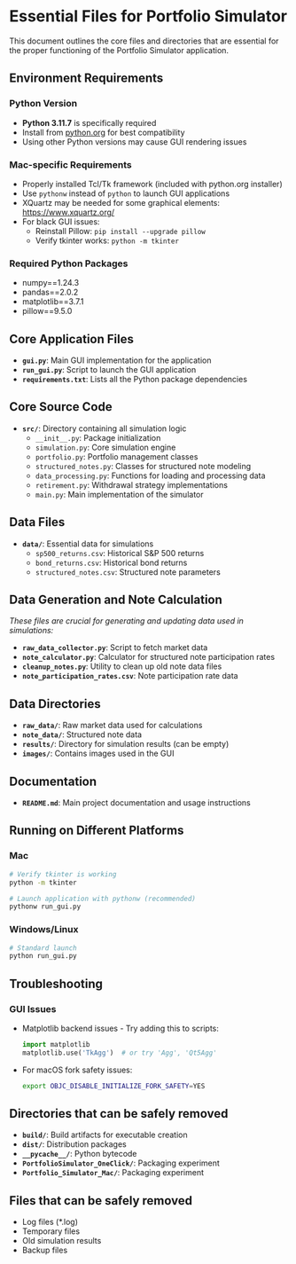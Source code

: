 # Essential Files for Portfolio Simulator

This document outlines the core files and directories that are essential for the proper functioning of the Portfolio Simulator application.

## Environment Requirements

### Python Version
- **Python 3.11.7** is specifically required
- Install from [python.org](https://www.python.org/downloads/release/python-3117/) for best compatibility
- Using other Python versions may cause GUI rendering issues

### Mac-specific Requirements
- Properly installed Tcl/Tk framework (included with python.org installer)
- Use `pythonw` instead of `python` to launch GUI applications
- XQuartz may be needed for some graphical elements: https://www.xquartz.org/
- For black GUI issues:
  - Reinstall Pillow: `pip install --upgrade pillow`
  - Verify tkinter works: `python -m tkinter`

### Required Python Packages
- numpy==1.24.3
- pandas==2.0.2
- matplotlib==3.7.1
- pillow==9.5.0

## Core Application Files

- **`gui.py`**: Main GUI implementation for the application
- **`run_gui.py`**: Script to launch the GUI application
- **`requirements.txt`**: Lists all the Python package dependencies

## Core Source Code

- **`src/`**: Directory containing all simulation logic
  - `__init__.py`: Package initialization
  - `simulation.py`: Core simulation engine
  - `portfolio.py`: Portfolio management classes
  - `structured_notes.py`: Classes for structured note modeling
  - `data_processing.py`: Functions for loading and processing data
  - `retirement.py`: Withdrawal strategy implementations
  - `main.py`: Main implementation of the simulator

## Data Files

- **`data/`**: Essential data for simulations
  - `sp500_returns.csv`: Historical S&P 500 returns
  - `bond_returns.csv`: Historical bond returns
  - `structured_notes.csv`: Structured note parameters

## Data Generation and Note Calculation

*These files are crucial for generating and updating data used in simulations:*

- **`raw_data_collector.py`**: Script to fetch market data
- **`note_calculator.py`**: Calculator for structured note participation rates
- **`cleanup_notes.py`**: Utility to clean up old note data files
- **`note_participation_rates.csv`**: Note participation rate data

## Data Directories

- **`raw_data/`**: Raw market data used for calculations
- **`note_data/`**: Structured note data
- **`results/`**: Directory for simulation results (can be empty)
- **`images/`**: Contains images used in the GUI

## Documentation

- **`README.md`**: Main project documentation and usage instructions

## Running on Different Platforms

### Mac
```bash
# Verify tkinter is working
python -m tkinter

# Launch application with pythonw (recommended)
pythonw run_gui.py
```

### Windows/Linux
```bash
# Standard launch
python run_gui.py
```

## Troubleshooting

### GUI Issues
- Matplotlib backend issues - Try adding this to scripts:
  ```python
  import matplotlib
  matplotlib.use('TkAgg')  # or try 'Agg', 'Qt5Agg'
  ```
- For macOS fork safety issues:
  ```bash
  export OBJC_DISABLE_INITIALIZE_FORK_SAFETY=YES
  ```

## Directories that can be safely removed

- **`build/`**: Build artifacts for executable creation
- **`dist/`**: Distribution packages
- **`__pycache__/`**: Python bytecode
- **`PortfolioSimulator_OneClick/`**: Packaging experiment
- **`Portfolio_Simulator_Mac/`**: Packaging experiment

## Files that can be safely removed

- Log files (*.log)
- Temporary files
- Old simulation results
- Backup files 